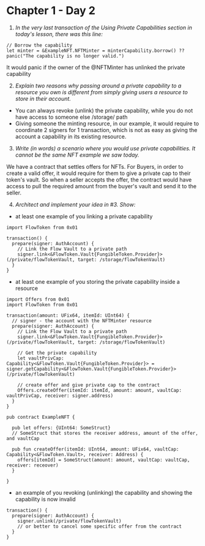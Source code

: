# Chapter 1 - Day 2

1. _In the very last transaction of the Using Private Capabilities section in today's lesson, there was this line:_
```cadence
// Borrow the capability
let minter = &ExampleNFT.NFTMinter = minterCapability.borrow() ?? panic("The capability is no longer valid.")
```
It would panic if the owner of the @NFTMinter has unlinked the private capability 

2. _Explain two reasons why passing around a private capability to a resource you own is different from simply giving users a resource to store in their account._

- You can always revoke (unlink) the private capability, while you do not have access to someone else /storage/ path
- Giving someone the minting resource, in our example, it would require to coordinate 2 signers for 1 transaction, which is not as easy as giving the account a capability in its existing resource.

3. _Write (in words) a scenario where you would use private capabilities. It cannot be the same NFT example we saw today._

We have a contract that settles offers for NFTs. For Buyers, in order to create a valid offer, it would require for them to give a private cap to their token's vault. 
So when a seller accepts the offer, the contract would have access to pull the required amount from the buyer's vault and send it to the seller.

4. _Architect and implement your idea in #3. Show:_

- at least one example of you linking a private capability
```cadence
import FlowToken from 0x01

transaction() {
  prepare(signer: AuthAccount) {
    // Link the Flow Vault to a private path
    signer.link<&FlowToken.Vault{FungibleToken.Provider}>(/private/flowTokenVault, target: /storage/flowTokenVault)
  }
}
```

- at least one example of you storing the private capability inside a resource
```cadence
import Offers from 0x01
import FlowToken from 0x01

transaction(amount: UFix64, itemId: UInt64) {
  // signer - the account with the NFTMinter resource
  prepare(signer: AuthAccount) {
    // Link the Flow Vault to a private path
    signer.link<&FlowToken.Vault{FungibleToken.Provider}>(/private/flowTokenVault, target: /storage/flowTokenVault)

    // Get the private capability 
    let vaultPrivCap: Capability<&FlowToken.Vault{FungibleToken.Provider}> = signer.getCapability<&FlowToken.Vault{FungibleToken.Provider}>(/private/flowTokenVault)

    // create offer and give private cap to the contract
    Offers.createOffer(itemId: itemId, amount: amount, vaultCap: vaultPrivCap, receiver: signer.address)
  }
}
```
```cadence
pub contract ExampleNFT {

  pub let offers: {UInt64: SomeStruct}
  // SomeStruct that stores the receiver address, amount of the offer, and vaultCap
  
  pub fun createOffer(itemId: UInt64, amount: UFix64, vaultCap: Capability<&FlowToken.Vault>, receiver: Address) {
    offers[itemId] = SomeStruct(amount: amount, vaultCap: vaultCap, receiver: receover)
  }

}
```

- an example of you revoking (unlinking) the capability and showing the capability is now invalid
```cadence
transaction() {
  prepare(signer: AuthAccount) {
    signer.unlink(/private/flowTokenVault)
    // or better to cancel some specific offer from the contract
  }
}
```
